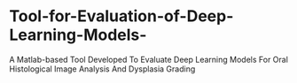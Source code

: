 # Tool-for-Evaluation-of-Deep-Learning-Models-
A Matlab-based Tool Developed To Evaluate Deep Learning Models For Oral Histological Image Analysis And Dysplasia Grading

